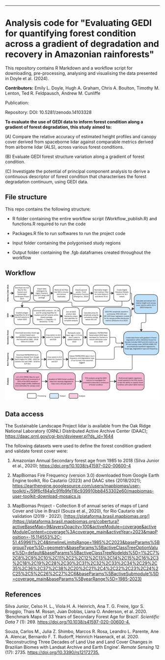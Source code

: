 ---

# Analysis code for "Evaluating GEDI for quantifying forest condition across a gradient of degradation and recovery in Amazonian rainforests"

This repository contains R Markdown and a workflow script for downloading, pre-processing, analysing and visualising the data presented in Doyle et al. (2024).

**Contributors:** Emily L. Doyle, Hugh A. Graham, Chris A. Boulton, Timothy M. Lenton, Ted R. Feldpausch, Andrew M. Cunliffe

Publication:

Repository: DOI: 10.5281/zenodo.14103328

**To evaluate the use of GEDI data to inform forest condition along a gradient of forest degradation, this study aimed to:**

(A) Compare the relative accuracy of estimated height profiles and canopy cover derived from spaceborne lidar against comparable metrics derived from airborne lidar (ALS), across various forest conditions.

(B) Evaluate GEDI forest structure variation along a gradient of forest condition.

(C) Investigate the potential of principal component analysis to derive a continuous descriptor of forest condition that characterises the forest degradation continuum, using GEDI data.

## File structure

This repo contains the following structure:

-   R folder containing the entire workflow script (Workflow_publish.R) and functions.R required to run the code

-   Packages.R file to run softwares to run the project code

-   Input folder containing the polygonised study regions

-   Output folder containing the .fgb dataframes created throughout the workflow

## Workflow

![](images/Doyle%20et%20al%202024%20workflow-02.jpg)

## Data access

The Sustainable Landscape Project lidar is available from the Oak Ridge National Laboratory (ORNL) Distributed Active Archive Center (DAAC); <https://daac.ornl.gov/cgi-bin/dsviewer.pl?ds_id=1644>

The following datasets were used to define the forest condition gradient and validate forest cover were:

1.  Amazonian Annual Secondary forest age from 1985 to 2018 (Silva Junior et al., 2020); <https://doi.org/10.1038/s41597-020-00600-4>

2.  MapBiomas Fire Frequency (version 3.0) downloaded from Google Earth Engine toolkit, Rio Cautario (2023) and DAAC sites (2018/2021); <https://earthengine.googlesource.com/users/mapbiomas/user-toolkit/+/59f6cf84a1c91fb9fe116c939910bb8453302e60/mapbiomas-user-toolkit-download-mosaics.js>

3.  MapBiomas Project - Collection 8 of annual series of maps of Land Cover and Use in Brazil (Souza et al., 2020), for Rio Cautario site validation (2019 - 2022); [https://plataforma.brasil.mapbiomas.org/](https://plataforma.brasil.mapbiomas.org/cobertura?activeBaseMap=9&layersOpacity=100&activeModule=coverage&activeModuleContent=coverage%3Acoverage_main&activeYear=2023&mapPosition=-15.114553%2C-51.459961%2C4&timelineLimitsRange=1985%2C2023&baseParams%5BgroupType%5D=geometry&baseParams%5BactiveClassTreeOptionValue%5D=default&baseParams%5BactiveClassTreeNodeIds%5D=1%2C7%2C8%2C9%2C10%2C11%2C2%2C12%2C13%2C14%2C15%2C16%2C3%2C18%2C19%2C28%2C30%2C31%2C32%2C33%2C34%2C29%2C35%2C36%2C37%2C38%2C20%2C21%2C4%2C22%2C23%2C24%2C25%2C5%2C26%2C27%2C6&baseParams%5BactiveSubmodule%5D=coverage_main&baseParams%5ByearRange%5D=1985-2023)

## References

Silva Junior, Celso H. L., Viola H. A. Heinrich, Ana T. G. Freire, Igor S. Broggio, Thais M. Rosan, Juan Doblas, Liana O. Anderson, et al. 2020. ‘Benchmark Maps of 33 Years of Secondary Forest Age for Brazil’. *Scientific Data* 7 (1): 269. <https://doi.org/10.1038/s41597-020-00600-4.>

Souza, Carlos M., Julia Z. Shimbo, Marcos R. Rosa, Leandro L. Parente, Ane A. Alencar, Bernardo F. T. Rudorff, Heinrich Hasenack, et al. 2020. ‘Reconstructing Three Decades of Land Use and Land Cover Changes in Brazilian Biomes with Landsat Archive and Earth Engine’. *Remote Sensing* 12 (17): 2735. <https://doi.org/10.3390/rs12172735.>

